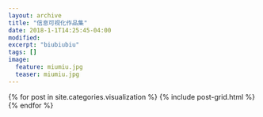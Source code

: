 ```yaml
---
layout: archive
title: "信息可视化作品集"
date: 2018-1-1T14:25:45-04:00
modified:
excerpt: "biubiubiu"
tags: []
image: 
  feature: miumiu.jpg
  teaser: miumiu.jpg
---
```



<div class="tiles">
{% for post in site.categories.visualization %}
  {% include post-grid.html %}
{% endfor %}
</div><!-- /.tiles 把所有categories 有 visualization 的列出来-->
